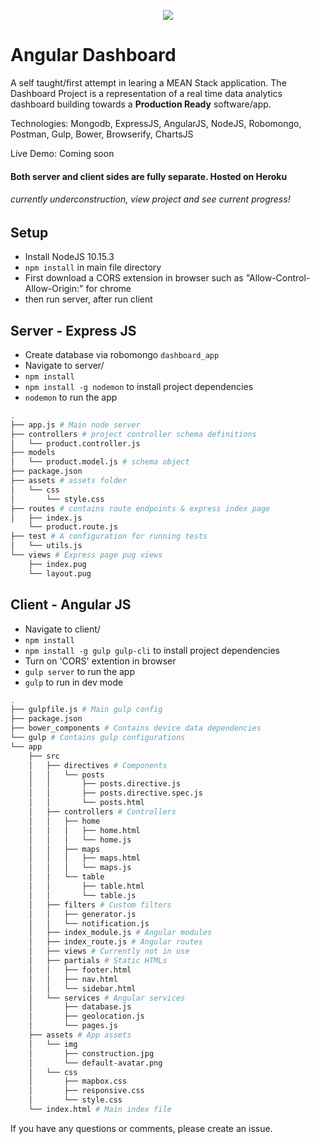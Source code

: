 <p align="center">
<img src="https://github.com/chriscastaneda/Portfolio_Dashboard_Website/blob/master/assets/img/dashboard.png">
</p>

# Angular Dashboard
A self taught/first attempt in learing a MEAN Stack application. The Dashboard Project is a representation of a real time data analytics dashboard building towards a **Production Ready** software/app.

Technologies: Mongodb, ExpressJS, AngularJS, NodeJS, Robomongo, Postman, Gulp, Bower, Browserify, ChartsJS

Live Demo: Coming soon

#### Both server and client sides are fully separate. Hosted on Heroku

###### currently underconstruction, view project and see current progress!

## Setup
- Install NodeJS 10.15.3
- `npm install` in main file directory
- First download a CORS extension in browser such as "Allow-Control-Allow-Origin:" for chrome
- then run server, after run client

## Server - Express JS
- Create database via robomongo `dashboard_app`
- Navigate to server/
- `npm install`
- `npm install -g nodemon` to install project dependencies
- `nodemon` to run the app

```bash
.
├── app.js # Main node server 
├── controllers # project controller schema definitions
│   └── product.controller.js
├── models
│   └── product.model.js # schema object
├── package.json
├── assets # assets folder
│   └── css
│       └── style.css
├── routes # contains route endpoints & express index page
│   ├── index.js
    └── product.route.js
├── test # A configuration for running tests
│   └── utils.js
└── views # Express page pug views
    ├── index.pug
    └── layout.pug
 ```

## Client - Angular JS
- Navigate to client/
- `npm install`
- `npm install -g gulp gulp-cli` to install project dependencies
- Turn on 'CORS' extention in browser
- `gulp server` to run the app
- `gulp` to run in dev mode

```bash
.
├── gulpfile.js # Main gulp config
├── package.json
├── bower_components # Contains device data dependencies
└── gulp # Contains gulp configurations 
└── app
    ├── src
    │   ├── directives # Components
    │   │   └── posts
    │   │       ├── posts.directive.js
    │   │       ├── posts.directive.spec.js
    │   │       └── posts.html
    │   ├── controllers # Controllers
    │   │   ├── home
    │   │   │   ├── home.html
    │   │   │   └── home.js
    │   │   ├── maps
    │   │   │   ├── maps.html
    │   │   │   └── maps.js
    │   │   └── table
    │   │       ├── table.html
    │   │       └── table.js
    │   ├── filters # Custom filters
    │   │   ├── generator.js
    │   │   └── notification.js
    │   ├── index_module.js # Angular modules
    │   ├── index_route.js # Angular routes
    │   ├── views # Currently not in use
    │   ├── partials # Static HTMLs
    │   │   ├── footer.html
    │   │   ├── nav.html
    │   │   └── sidebar.html
    │   └── services # Angular services
    │       ├── database.js
    │       ├── geolocation.js
    │       └── pages.js
    ├── assets # App assets
    │   └── img
    │       ├── construction.jpg
    │       └── default-avatar.png
	│   └── css
    │       ├── mapbox.css
    │       ├── responsive.css
    │       └── style.css
    └── index.html # Main index file
```


If you have any questions or comments, please create an issue.
